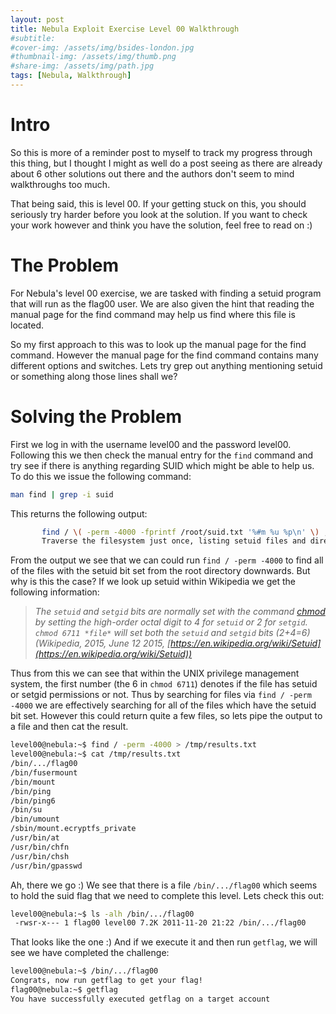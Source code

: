 ```yaml
---
layout: post
title: Nebula Exploit Exercise Level 00 Walkthrough
#subtitle: 
#cover-img: /assets/img/bsides-london.jpg
#thumbnail-img: /assets/img/thumb.png
#share-img: /assets/img/path.jpg
tags: [Nebula, Walkthrough]
---
```


# Intro

So this is more of a reminder post to myself to track my progress through this thing, but I thought I might as well do a post seeing as there are already about 6 other solutions out there and the authors don't seem to mind walkthroughs too much.

That being said, this is level 00. If your getting stuck on this, you should seriously try harder before you look at the solution. If you want to check your work however and think you have the solution, feel free to read on :)

# The Problem

For Nebula's level 00 exercise, we are tasked with finding a setuid program that will run as the flag00 user. We are also given the hint that reading the manual page for the find command may help us find where this file is located.

So my first approach to this was to look up the manual page for the find command. However the manual page for the find command contains many different options and switches. Lets try grep out anything mentioning setuid or something along those lines shall we?

# Solving the Problem

First we log in with the username level00 and the password level00. Following this we then check the manual entry for the `find` command and try see if there is anything regarding SUID which might be able to help us. To do this we issue the following command:

```bash
man find | grep -i suid
```

This returns the following output:

```bash
       find / \( -perm -4000 -fprintf /root/suid.txt '%#m %u %p\n' \) , \
       Traverse the filesystem just once, listing setuid files and directories into /root/suid.txt  and  large  files
```

From the output we see that we can could run `find / -perm -4000` to find all of the files with the setuid bit set from the root directory downwards. But why is this the case? If we look up setuid within Wikipedia we get the following information:

> _The `setuid` and `setgid` bits are normally set with the command [chmod](https://en.wikipedia.org/wiki/Chmod) by setting the high-order octal digit to 4 for `setuid` or 2 for `setgid`. `chmod 6711 *file*` will set both the `setuid` and `setgid` bits (2+4=6) (Wikipedia, 2015, June 12 2015, [https://en.wikipedia.org/wiki/Setuid](https://en.wikipedia.org/wiki/Setuid))_

Thus from this we can see that within the UNIX privilege management system, the first number (the 6 in `chmod 6711`) denotes if the file has setuid or setgid permissions or not. Thus by searching for files via `find / -perm -4000` we are effectively searching for all of the files which have the setuid bit set. However this could return quite a few files, so lets pipe the output to a file and then cat the result.

```bash
level00@nebula:~$ find / -perm -4000 > /tmp/results.txt
level00@nebula:~$ cat /tmp/results.txt
/bin/.../flag00
/bin/fusermount
/bin/mount
/bin/ping
/bin/ping6
/bin/su
/bin/umount
/sbin/mount.ecryptfs_private
/usr/bin/at
/usr/bin/chfn
/usr/bin/chsh
/usr/bin/gpasswd
```

Ah, there we go :) We see that there is a file `/bin/.../flag00` which seems to hold the suid flag that we need to complete this level. Lets check this out:

```bash
level00@nebula:~$ ls -alh /bin/.../flag00
 -rwsr-x--- 1 flag00 level00 7.2K 2011-11-20 21:22 /bin/.../flag00
```

That looks like the one :) And if we execute it and then run `getflag`, we will see we have completed the challenge:

```bash
level00@nebula:~$ /bin/.../flag00
Congrats, now run getflag to get your flag!
flag00@nebula:~$ getflag
You have successfully executed getflag on a target account
```